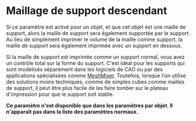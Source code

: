 Maillage de support descendant
====
Si ce paramètre est activé pour un objet, et que cet objet est une maille de support, alors la maille de support sera également supportée par le support. Au lieu de simplement imprimer le volume de la maille comme support, la maille de support sera également imprimée avec un support en dessous.

Si la maille de support est imprimée comme un support normal, vous avez un contrôle total sur la forme du support. C'est idéal pour les supports qui sont modélisés séparément dans les logiciels de CAO ou par des applications spécialisées comme [MeshMixer](http://www.meshmixer.com/). Toutefois, lorsque l'on utilise des solutions moins techniques, comme de simples cubes comme mailles de support, il peut être plus facile de les faire tomber sur le plateau d'impression pour que le support soit stable.

**Ce paramètre n'est disponible que dans les paramètres par objet. Il n'apparaît pas dans la liste des paramètres normaux.**
